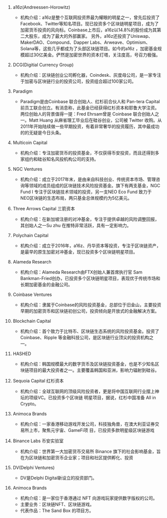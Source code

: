 1. a16z(Andreessen-Horowitz)
    - 机构介绍：a16z是整个互联网投资界最为耀眼的明星之一，曾先后投资了 Facebook、Twitter等知名项目。现已投资多个区块链明星项目，成为了加密货币投资的风向标。Coinbase上市后，a16z以14.8%的股份成为其第二大股东，成为了最大的外部赢家。 另外，a16z还投资了Uniswap、MakerDAO、Compound、Dapper Labs、Arweave、Optimism、Solana等，这些几乎都成为了头部区块链项目。如今的a16z ，加密基金规模超过30亿美金。俨然是加密世界的资本灯塔，关注度高，号召力极强。

2. DCG(Digitial Currency Group)
    - 机构介绍：区块链创业公司孵化器，Coindesk、灰度母公司，是一家专注于加密与区块链行业的投资公司，投资组合超过100家公司。

3. Paradigm
    - Paradigm是由Coinbase 联合创始人、红杉前合伙人和 Pan-tera Capital 前员工联合创立。有消息称，此基金已经获得红杉资本和耶鲁大学注资。两位创始人的背景值得一提：Fred Ehrsam曾是 Coinbase 联合创始人之一。Matt Huang 从麻省理工毕业后在硅谷创业，公司被 Twitter 收购。从2011年开始陆续做一些早期投资，有着非常奢华的投资履历，其中最成功的的无疑是今日头条。

4. Multicoin Capital
    - 机构介绍：专注加密货币的投资基金，不仅获得币安投资，而且还得到多家组约和硅谷知名风投机构公司的支持。

5. NGC Ventures
    - 机构介绍：成立于2017年末，是由来自科技创业、传统资本市场、管理咨询等领域的成员组成的区块链技术风险投资基金。旗下有两支基金，NGC Fund I 专注于区块链技术领域的投资，另一支NEO Eco Fund 致力于 NEO区块链的生态布局，两只基金总体规模约为5亿美元。

6. Three Arrows Capital 三箭资本
    - 机构介绍：在新加坡注册的对冲基金，专注于提供卓越的风险调整回报，其创始人之一Su zhu 在推特非常活跃，具有一定影响力。

7. Polychain Capital
    - 机构介绍：成立于2016年，a16z、丹华资本等投资，专注于区块链资产，是最早的原生加密对冲基金，现已投资多个区块链明星项目。

8. Alameda Research
    - 机构介绍：Alameda Research由FTX创始人兼首席执行官 Sam Bankman-Fried创办，已投资多个区块链明星项目，表现优于传统市场和长期加密基金的金融公司。

9. Coinbase Ventures
    - 机构介绍：隶属于Coinbase的风险投资基金，总部位于旧金山，主要投资早期的加密货币和区块链初创公司，投资倾向是开放式的金融解决方案。

10. Blockchain Capital
    - 机构介绍：首个致力于比特币、区块链生态系统的风险投资基金。投资了 Coinbase、Ripple 等金融科技公司，是区块链行业顶尖的投资机构之一。

11. HASHED
    - 机构介绍：韩国规模最大的数字货币及区块链投资基金，也是不少知名区块链项目的最大投资者之一。主要覆盖韩国和亚洲，影响力辐射到硅谷。

12. Sequoia Capital 红杉资本
    - 机构介绍：全球互联网的顶级风险投资者，更是将中国互联网行业摆上神坛的项级VC。已投资多个区块链 明星项目，据说，红杉中国准备 All in Crypto。

13. Animoca Brands
    - 机构介绍：一家香港移动游戏开发公司，科技独角兽，在澳大利亚证券交易所上市，聚焦元宇宙、GameFi项 目，已投资多款明星级区块链游戏


14. Binance Labs 币安实验室
    - 机构介绍：世界第一大加密货币交易所 Binance 旗下的社会影响基金，旨在为区块链和加密货币企业家；项目和社区提供孵化、投资


15. DV(Delphi Ventures)
    - DV是Delphi Digital新设立的投资部门。

 
16. Animoca Brands 
    - 机构介绍：是一家位于香港通过 NFT 向游戏玩家提供数字版权的公司。
    - 主要业务：区块链NFT、区块链游戏。
    - 代表作品：The Sand Box 的项目方。
